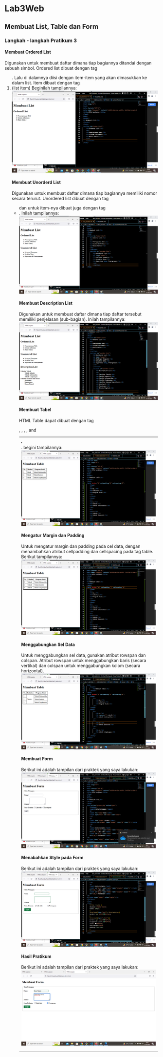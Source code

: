 # Lab3Web
## Membuat List, Table dan Form
### Langkah - langkah Pratikum 3

#### Membuat Ordered List
Digunakan untuk membuat daftar dimana tiap bagiannya ditandai dengan sebuah simbol. Ordered list dibuat dengan tag <ol>. Lalu di dalamnya diisi dengan item-item yang akan dimasukkan ke 
dalam list. Item dibuat dengan tag <li> (list item) Beginilah tampilannya:
![gambar1](screenshot/ss1.png)

#### Membuat Unorderd List
Digunakan untuk membuat daftar dimana tiap bagiannya memiliki nomor secara terurut. Unordered list dibuat dengan tag <ul> dan untuk item-nya dibuat juga dengan tag <li>. Inilah tampilannya:
![gambar2](screenshot/ss2.png)

#### Membuat Description List
Digunakan untuk membuat daftar dimana tiap daftar tersebut memiliki penjelasan (sub-bagian). Inilah tampilannya:
![gambar3](screenshot/ss3.png)

#### Membuat Tabel
HTML Table dapat dibuat dengan tag <table>, <thead>, <tbody>, <th>, <tr>, and <td>. begini tampilannya:
![gambar4](screenshot/ss4.png)

#### Mengatur Margin dan Padding
Untuk mengatur margin dan padding pada cel data, dengan menambahkan atribut cellpadding dan 
cellspacing pada tag table. Berikut tampilannya:
![gambar5](screenshot/ss5.png)

#### Menggabungkan Sel Data
Untuk menggabungkan sel data, gunakan atribut rowspan dan colspan. Atribut rowspan untuk 
menggabungkan baris (secara vertikal) dan colspan untuk menggabungkan kolom (secara 
horizontal). 
![gambar6](screenshot/ss6.png)

#### Membuat Form
Berikut ini adalah tampilan dari praktek yang saya lakukan:
![gambar7](screenshot/ss7.png)

#### Menabahkan Style pada Form
Berikut ini adalah tampilan dari praktek yang saya lakukan:
![gambar8](screenshot/ss8.png)

#### Hasil Pratikum 
Berikut ini adalah tampilan dari praktek yang saya lakukan:
![gambarhsl](screenshot/hsl.png)